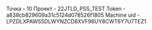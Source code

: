 Точка - 10
Проект - 22JTLD_PSS_TEST
Token - a838cb829609a31c5124d078526f1805
Machine uid - LPZDLXPAWS5DLWYNZCD8XVF96UY8CWT6Y7U7TEZ1
